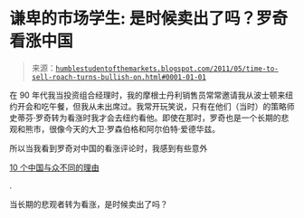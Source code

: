 <!--yml

分类: 未分类

日期: 2024-05-18 04:19:52

-->

# 谦卑的市场学生: 是时候卖出了吗？罗奇看涨中国

> 来源：[`humblestudentofthemarkets.blogspot.com/2011/05/time-to-sell-roach-turns-bullish-on.html#0001-01-01`](https://humblestudentofthemarkets.blogspot.com/2011/05/time-to-sell-roach-turns-bullish-on.html#0001-01-01)

在 90 年代我当投资组合经理时，我的摩根士丹利销售员常常邀请我从波士顿来纽约开会和吃午餐，但我从未出席过。我常开玩笑说，只有在他们（当时）的策略师史蒂芬·罗奇转为看涨时我才会去纽约看他。即使在那时，罗奇也是一个长期的悲观和熊市，很像今天的大卫·罗森伯格和阿尔伯特·爱德华兹。

所以当我看到罗奇对中国的看涨评论时，我感到有些意外

[10 个中国与众不同的理由](http://www.project-syndicate.org/commentary/roach5/English)

.

当长期的悲观者转为看涨，是时候卖出了吗？
